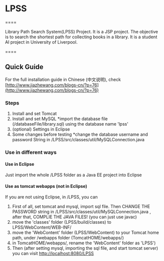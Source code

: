 # LPSS
====

Library Path Search System(LPSS) Project. It is a JSP project. The objective is to search the shortest path for collecting books in a library. It is a student AI project in University of Liverpool.

====

## Quick Guide

For the full installation guide in Chinese (中文说明), check [http://www.jiazhewang.com/blogs-cn/?p=76](http://www.jiazhewang.com/blogs-cn/?p=76)

### Steps

1. Install and set Tomcat
2. Install and set MySQL
    *import the database file (/databaseFile/library.sql) using the database name 'lpss'
3. (optional) Settings in Eclipse
4. Some changes before testing
    *change the database username and password String in /LPSS/src/classes/util/MySQLConnection.java 

### Use in different ways

#### Use in Eclipse

Just import the whole /LPSS folder as a Java EE project into Eclipse

#### Use as tomcat webapps (not in Eclipse)

If you are not using Eclipse, in /LPSS, you can

1. First of all, set tomcat and mysql, import sql file. Then CHANGE THE PASSWORD string in /LPSS/src/classes/util/MySQLConnection.java , after that, COMPLIE THE JAVA FILES! (you can just use javac)
2. move the 'classes' folder (LPSS/build/classes) to LPSS/WebContent/WEB-INF/
3. move the 'WebContent' folder (LPSS/WebContent) to your Tomcat home path, under /webapps folder (TomcatHOME/webapps/)
4. in TomcatHOME/webapps/, rename the 'WebContent' folder as 'LPSS')
5. Then (after setting mysql, importing the sql file, and start tomcat server) you can visit [http://localhost:8080/LPSS](http://localhost:8080/LPSS)

